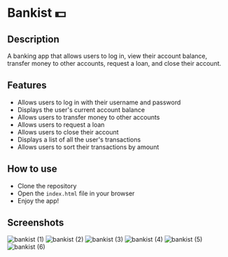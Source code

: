 # Bankist 💵

## Description

A banking app that allows users to log in, view their account balance, transfer money to other accounts, request a loan, and close their account.

## Features

- Allows users to log in with their username and password
- Displays the user's current account balance
- Allows users to transfer money to other accounts
- Allows users to request a loan
- Allows users to close their account
- Displays a list of all the user's transactions
- Allows users to sort their transactions by amount

## How to use

- Clone the repository
- Open the `index.html` file in your browser
- Enjoy the app!

## Screenshots

![bankist (1)](https://github.com/Mohammed-Shousha/complete-javascript-course-projects/assets/65350067/55ca5d5b-8ceb-447b-87d4-f79ed005e538)
![bankist (2)](https://github.com/Mohammed-Shousha/complete-javascript-course-projects/assets/65350067/6e71c216-943f-4a0e-9598-d6c3616df370)
![bankist (3)](https://github.com/Mohammed-Shousha/complete-javascript-course-projects/assets/65350067/8c7ea545-6e99-4cc3-ac00-83c26dc2c6fa)
![bankist (4)](https://github.com/Mohammed-Shousha/complete-javascript-course-projects/assets/65350067/477bdd76-fe97-4cf1-bdee-c2d5ba8531ef)
![bankist (5)](https://github.com/Mohammed-Shousha/complete-javascript-course-projects/assets/65350067/07472f1a-708c-43a4-974b-fec4d0846723)
![bankist (6)](https://github.com/Mohammed-Shousha/complete-javascript-course-projects/assets/65350067/abe59153-2e4c-4b93-a53c-3ac146fef651)




